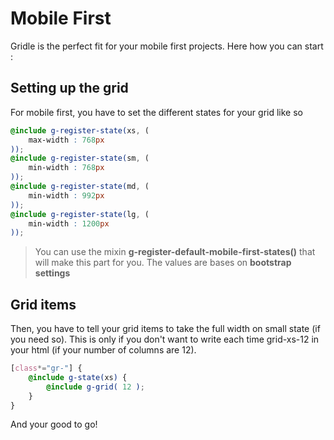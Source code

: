 # Mobile First

Gridle is the perfect fit for your mobile first projects. Here how you can start :


## Setting up the grid

For mobile first, you have to set the different states for your grid like so

```scss
@include g-register-state(xs, (
	max-width : 768px
));
@include g-register-state(sm, (
	min-width : 768px
));
@include g-register-state(md, (
	min-width : 992px
));
@include g-register-state(lg, (
	min-width : 1200px
));
```

> You can use the mixin **g-register-default-mobile-first-states()** that will make this part for you. The values are bases on **bootstrap settings**


## Grid items

Then, you have to tell your grid items to take the full width on small state (if you need so).
This is only if you don't want to write each time grid-xs-12 in your html (if your number of columns are 12).

```scss
[class*="gr-"] {
	@include g-state(xs) {
		@include g-grid( 12 );
	}
}
```

And your good to go!
